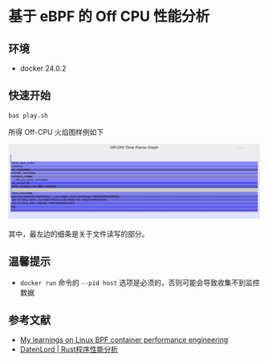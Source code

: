 # 基于 eBPF 的 Off CPU 性能分析

## 环境
- docker 24.0.2

## 快速开始

```bash
bas play.sh
```

所得 Off-CPU 火焰图样例如下

![](./images/off-cpu-flame-graph-by-ebpf.png)

其中，最左边的细条是关于文件读写的部分。

## 温馨提示

- `docker run` 命令的 `--pid host` 选项是必须的，否则可能会导致收集不到监控数据

## 参考文献
- [My learnings on Linux BPF container performance engineering](https://thatdevopsguy.medium.com/my-learnings-on-linux-bpf-container-performance-engineering-3eb424b73d56)
- [DatenLord | Rust程序性能分析](https://rustmagazine.github.io/rust_magazine_2021/chapter_11/rust-profiling.html)
